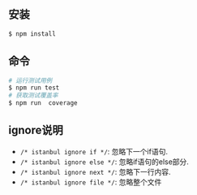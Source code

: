 ## 安装

```bash
$ npm install
```

## 命令

```bash
# 运行测试用例
$ npm run test
# 获取测试覆盖率
$ npm run  coverage
```

## ignore说明

- `/* istanbul ignore if */`: 忽略下一个if语句.
- `/* istanbul ignore else */`: 忽略if语句的else部分.
- `/* istanbul ignore next */`: 忽略下一行内容.
- `/* istanbul ignore file */`: 忽略整个文件